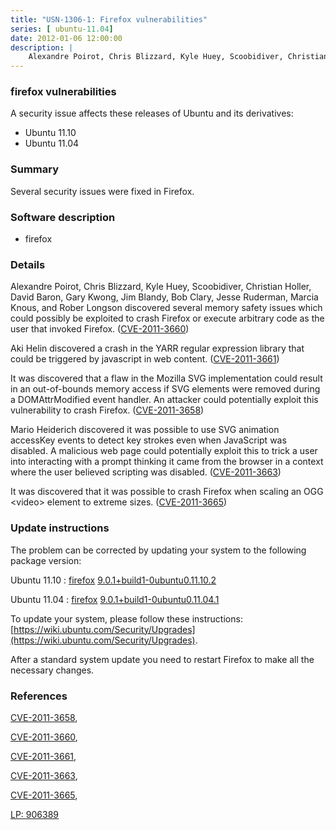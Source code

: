 ```yaml
---
title: "USN-1306-1: Firefox vulnerabilities"
series: [ ubuntu-11.04]
date: 2012-01-06 12:00:00
description: |
    Alexandre Poirot, Chris Blizzard, Kyle Huey, Scoobidiver, Christian Holler, David Baron, Gary Kwong, Jim Blandy, Bob Clary, Jesse Ruderman, Marcia Knous, and Rober Longson discovered several memory safety issues which could possibly be exploited to crash Firefox or execute arbitrary code as the user that invoked Firefox. ([CVE-2011-3660](http://people.ubuntu.com/~ubuntu-security/cve/CVE-2011-3660))
--- 
```

 
 


### firefox vulnerabilities

A security issue affects these releases of Ubuntu and its derivatives:

* Ubuntu 11.10
* Ubuntu 11.04

### Summary

Several security issues were fixed in Firefox. 

### Software description

* firefox 

### Details

Alexandre Poirot, Chris Blizzard, Kyle Huey, Scoobidiver, Christian Holler, David Baron, Gary Kwong, Jim Blandy, Bob Clary, Jesse Ruderman, Marcia Knous, and Rober Longson discovered several memory safety issues which could possibly be exploited to crash Firefox or execute arbitrary code as the user that invoked Firefox. ([CVE-2011-3660](http://people.ubuntu.com/~ubuntu-security/cve/CVE-2011-3660))

Aki Helin discovered a crash in the YARR regular expression library that could be triggered by javascript in web content. ([CVE-2011-3661](http://people.ubuntu.com/~ubuntu-security/cve/CVE-2011-3661))

It was discovered that a flaw in the Mozilla SVG implementation could result in an out-of-bounds memory access if SVG elements were removed during a DOMAttrModified event handler. An attacker could potentially exploit this vulnerability to crash Firefox. ([CVE-2011-3658](http://people.ubuntu.com/~ubuntu-security/cve/CVE-2011-3658))

Mario Heiderich discovered it was possible to use SVG animation accessKey events to detect key strokes even when JavaScript was disabled. A malicious web page could potentially exploit this to trick a user into interacting with a prompt thinking it came from the browser in a context where the user believed scripting was disabled. ([CVE-2011-3663](http://people.ubuntu.com/~ubuntu-security/cve/CVE-2011-3663))

It was discovered that it was possible to crash Firefox when scaling an OGG &lt;video&gt; element to extreme sizes. ([CVE-2011-3665](http://people.ubuntu.com/~ubuntu-security/cve/CVE-2011-3665)) 

### Update instructions

The problem can be corrected by updating your system to the following package version:

Ubuntu 11.10
 : [firefox](https://launchpad.net/ubuntu/+source/firefox) <span> [9.0.1+build1-0ubuntu0.11.10.2](https://launchpad.net/ubuntu/+source/firefox/9.0.1+build1-0ubuntu0.11.10.2) </span> 

Ubuntu 11.04
 : [firefox](https://launchpad.net/ubuntu/+source/firefox) <span> [9.0.1+build1-0ubuntu0.11.04.1](https://launchpad.net/ubuntu/+source/firefox/9.0.1+build1-0ubuntu0.11.04.1) </span> 

To update your system, please follow these instructions: [https://wiki.ubuntu.com/Security/Upgrades](https://wiki.ubuntu.com/Security/Upgrades).

After a standard system update you need to restart Firefox to make all the necessary changes. 

### References

 
 [CVE-2011-3658](http://people.ubuntu.com/~ubuntu-security/cve/CVE-2011-3658), 

 [CVE-2011-3660](http://people.ubuntu.com/~ubuntu-security/cve/CVE-2011-3660), 

 [CVE-2011-3661](http://people.ubuntu.com/~ubuntu-security/cve/CVE-2011-3661), 

 [CVE-2011-3663](http://people.ubuntu.com/~ubuntu-security/cve/CVE-2011-3663), 

 [CVE-2011-3665](http://people.ubuntu.com/~ubuntu-security/cve/CVE-2011-3665), 

 [LP: 906389](https://launchpad.net/bugs/906389)
 

